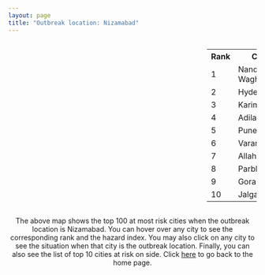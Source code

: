 ```yaml
---
layout: page
title: "Outbreak location: Nizamabad"
---
```

<div style="width: 100%; overflow: auto;">
<div style="width: 75%; float: left;">
<div id="mapid">
<script src="https://buda-magenta.github.io/hazard_map/load_map.js"></script>

<script>
var marker_outbreak = L.marker([26.055318, 82.993139],{"autoPan": true}).addTo(map); marker_outbreak.bindTooltip("Nizamabad").openTooltip();

var circle_1 = L.circle([19.169335, 77.311013], {"pane": "markerPane", "color": "red", "fill": true, "fillOpacity": 0.2, "fillRule": "evenodd", "lineCap": "round", "lineJoin": "round", "opacity": 1.0, "radius": 105355, "stroke": true, "weight": 3}).addTo(map);
circle_1.bindTooltip("Nanded Waghala<br>rank: 1<br>hazard index: 0.105355")
circle_1.bindPopup('<a href="https://buda-magenta.github.io/hazard_map/Nanded_Waghala">Nanded Waghala</a>')

var circle_2 = L.circle([17.388786, 78.461065], {"pane": "markerPane", "color": "red", "fill": true, "fillOpacity": 0.2, "fillRule": "evenodd", "lineCap": "round", "lineJoin": "round", "opacity": 1.0, "radius": 79873, "stroke": true, "weight": 3}).addTo(map);
circle_2.bindTooltip("Hyderabad<br>rank: 2<br>hazard index: 0.079873")
circle_2.bindPopup('<a href="https://buda-magenta.github.io/hazard_map/Hyderabad">Hyderabad</a>')

var circle_3 = L.circle([18.434644, 79.132265], {"pane": "markerPane", "color": "red", "fill": true, "fillOpacity": 0.2, "fillRule": "evenodd", "lineCap": "round", "lineJoin": "round", "opacity": 1.0, "radius": 36171, "stroke": true, "weight": 3}).addTo(map);
circle_3.bindTooltip("Karimnagar<br>rank: 3<br>hazard index: 0.036171")
circle_3.bindPopup('<a href="https://buda-magenta.github.io/hazard_map/Karimnagar">Karimnagar</a>')

var circle_4 = L.circle([19.500000, 78.500000], {"pane": "markerPane", "color": "red", "fill": true, "fillOpacity": 0.2, "fillRule": "evenodd", "lineCap": "round", "lineJoin": "round", "opacity": 1.0, "radius": 16681, "stroke": true, "weight": 3}).addTo(map);
circle_4.bindTooltip("Adilabad<br>rank: 4<br>hazard index: 0.016682")
circle_4.bindPopup('<a href="https://buda-magenta.github.io/hazard_map/Adilabad">Adilabad</a>')

var circle_5 = L.circle([18.521428, 73.854454], {"pane": "markerPane", "color": "red", "fill": true, "fillOpacity": 0.2, "fillRule": "evenodd", "lineCap": "round", "lineJoin": "round", "opacity": 1.0, "radius": 15154, "stroke": true, "weight": 3}).addTo(map);
circle_5.bindTooltip("Pune<br>rank: 5<br>hazard index: 0.015154")
circle_5.bindPopup('<a href="https://buda-magenta.github.io/hazard_map/Pune">Pune</a>')

var circle_6 = L.circle([25.335649, 83.007629], {"pane": "markerPane", "color": "red", "fill": true, "fillOpacity": 0.2, "fillRule": "evenodd", "lineCap": "round", "lineJoin": "round", "opacity": 1.0, "radius": 14111, "stroke": true, "weight": 3}).addTo(map);
circle_6.bindTooltip("Varanasi<br>rank: 6<br>hazard index: 0.014111")
circle_6.bindPopup('<a href="https://buda-magenta.github.io/hazard_map/Varanasi">Varanasi</a>')

var circle_7 = L.circle([25.438130, 81.833800], {"pane": "markerPane", "color": "red", "fill": true, "fillOpacity": 0.2, "fillRule": "evenodd", "lineCap": "round", "lineJoin": "round", "opacity": 1.0, "radius": 13116, "stroke": true, "weight": 3}).addTo(map);
circle_7.bindTooltip("Allahabad<br>rank: 7<br>hazard index: 0.013117")
circle_7.bindPopup('<a href="https://buda-magenta.github.io/hazard_map/Allahabad">Allahabad</a>')

var circle_8 = L.circle([19.290314, 76.602903], {"pane": "markerPane", "color": "red", "fill": true, "fillOpacity": 0.2, "fillRule": "evenodd", "lineCap": "round", "lineJoin": "round", "opacity": 1.0, "radius": 11875, "stroke": true, "weight": 3}).addTo(map);
circle_8.bindTooltip("Parbhani<br>rank: 8<br>hazard index: 0.011876")
circle_8.bindPopup('<a href="https://buda-magenta.github.io/hazard_map/Parbhani">Parbhani</a>')

var circle_9 = L.circle([26.671329, 83.364583], {"pane": "markerPane", "color": "red", "fill": true, "fillOpacity": 0.2, "fillRule": "evenodd", "lineCap": "round", "lineJoin": "round", "opacity": 1.0, "radius": 7879, "stroke": true, "weight": 3}).addTo(map);
circle_9.bindTooltip("Gorakhpur<br>rank: 9<br>hazard index: 0.007879")
circle_9.bindPopup('<a href="https://buda-magenta.github.io/hazard_map/Gorakhpur">Gorakhpur</a>')

var circle_10 = L.circle([20.843512, 75.525927], {"pane": "markerPane", "color": "red", "fill": true, "fillOpacity": 0.2, "fillRule": "evenodd", "lineCap": "round", "lineJoin": "round", "opacity": 1.0, "radius": 6607, "stroke": true, "weight": 3}).addTo(map);
circle_10.bindTooltip("Jalgaon<br>rank: 10<br>hazard index: 0.006607")
circle_10.bindPopup('<a href="https://buda-magenta.github.io/hazard_map/Jalgaon">Jalgaon</a>')

var circle_11 = L.circle([19.918233, 75.868625], {"pane": "markerPane", "color": "red", "fill": true, "fillOpacity": 0.2, "fillRule": "evenodd", "lineCap": "round", "lineJoin": "round", "opacity": 1.0, "radius": 5602, "stroke": true, "weight": 3}).addTo(map);
circle_11.bindTooltip("Jalna<br>rank: 11<br>hazard index: 0.005603")
circle_11.bindPopup('<a href="https://buda-magenta.github.io/hazard_map/Jalna">Jalna</a>')

var circle_12 = L.circle([18.351469, 76.755121], {"pane": "markerPane", "color": "red", "fill": true, "fillOpacity": 0.2, "fillRule": "evenodd", "lineCap": "round", "lineJoin": "round", "opacity": 1.0, "radius": 4555, "stroke": true, "weight": 3}).addTo(map);
circle_12.bindTooltip("Latur<br>rank: 12<br>hazard index: 0.004555")
circle_12.bindPopup('<a href="https://buda-magenta.github.io/hazard_map/Latur">Latur</a>')

var circle_13 = L.circle([24.759267, 81.655000], {"pane": "markerPane", "color": "red", "fill": true, "fillOpacity": 0.2, "fillRule": "evenodd", "lineCap": "round", "lineJoin": "round", "opacity": 1.0, "radius": 3630, "stroke": true, "weight": 3}).addTo(map);
circle_13.bindTooltip("Rewa<br>rank: 13<br>hazard index: 0.003630")
circle_13.bindPopup('<a href="https://buda-magenta.github.io/hazard_map/Rewa">Rewa</a>')

var circle_14 = L.circle([24.935635, 82.647701], {"pane": "markerPane", "color": "red", "fill": true, "fillOpacity": 0.2, "fillRule": "evenodd", "lineCap": "round", "lineJoin": "round", "opacity": 1.0, "radius": 3410, "stroke": true, "weight": 3}).addTo(map);
circle_14.bindTooltip("Mirzapur<br>rank: 14<br>hazard index: 0.003411")
circle_14.bindPopup('<a href="https://buda-magenta.github.io/hazard_map/Mirzapur">Mirzapur</a>')

var circle_15 = L.circle([19.075990, 72.877393], {"pane": "markerPane", "color": "red", "fill": true, "fillOpacity": 0.2, "fillRule": "evenodd", "lineCap": "round", "lineJoin": "round", "opacity": 1.0, "radius": 3131, "stroke": true, "weight": 3}).addTo(map);
circle_15.bindTooltip("Mumbai<br>rank: 15<br>hazard index: 0.003132")
circle_15.bindPopup('<a href="https://buda-magenta.github.io/hazard_map/Mumbai">Mumbai</a>')

var circle_16 = L.circle([18.761516, 79.478785], {"pane": "markerPane", "color": "red", "fill": true, "fillOpacity": 0.2, "fillRule": "evenodd", "lineCap": "round", "lineJoin": "round", "opacity": 1.0, "radius": 2991, "stroke": true, "weight": 3}).addTo(map);
circle_16.bindTooltip("Ramagundam<br>rank: 16<br>hazard index: 0.002992")
circle_16.bindPopup('<a href="https://buda-magenta.github.io/hazard_map/Ramagundam">Ramagundam</a>')

var circle_17 = L.circle([26.269722, 82.994425], {"pane": "markerPane", "color": "red", "fill": true, "fillOpacity": 0.2, "fillRule": "evenodd", "lineCap": "round", "lineJoin": "round", "opacity": 1.0, "radius": 2506, "stroke": true, "weight": 3}).addTo(map);
circle_17.bindTooltip("Burhanpur<br>rank: 17<br>hazard index: 0.002506")
circle_17.bindPopup('<a href="https://buda-magenta.github.io/hazard_map/Burhanpur">Burhanpur</a>')

var circle_18 = L.circle([25.264902, 82.985787], {"pane": "markerPane", "color": "red", "fill": true, "fillOpacity": 0.2, "fillRule": "evenodd", "lineCap": "round", "lineJoin": "round", "opacity": 1.0, "radius": 2180, "stroke": true, "weight": 3}).addTo(map);
circle_18.bindTooltip("Morvi<br>rank: 18<br>hazard index: 0.002180")
circle_18.bindPopup('<a href="https://buda-magenta.github.io/hazard_map/Morvi">Morvi</a>')

var circle_19 = L.circle([25.623457, 84.596839], {"pane": "markerPane", "color": "red", "fill": true, "fillOpacity": 0.2, "fillRule": "evenodd", "lineCap": "round", "lineJoin": "round", "opacity": 1.0, "radius": 1970, "stroke": true, "weight": 3}).addTo(map);
circle_19.bindTooltip("Arrah<br>rank: 19<br>hazard index: 0.001970")
circle_19.bindPopup('<a href="https://buda-magenta.github.io/hazard_map/Arrah">Arrah</a>')

var circle_20 = L.circle([25.954628, 83.647350], {"pane": "markerPane", "color": "red", "fill": true, "fillOpacity": 0.2, "fillRule": "evenodd", "lineCap": "round", "lineJoin": "round", "opacity": 1.0, "radius": 1752, "stroke": true, "weight": 3}).addTo(map);
circle_20.bindTooltip("Maunath Bhanjan<br>rank: 20<br>hazard index: 0.001752")
circle_20.bindPopup('<a href="https://buda-magenta.github.io/hazard_map/Maunath_Bhanjan">Maunath Bhanjan</a>')

var circle_21 = L.circle([17.980609, 79.598212], {"pane": "markerPane", "color": "red", "fill": true, "fillOpacity": 0.2, "fillRule": "evenodd", "lineCap": "round", "lineJoin": "round", "opacity": 1.0, "radius": 1744, "stroke": true, "weight": 3}).addTo(map);
circle_21.bindTooltip("Warangal<br>rank: 21<br>hazard index: 0.001744")
circle_21.bindPopup('<a href="https://buda-magenta.github.io/hazard_map/Warangal">Warangal</a>')

var circle_22 = L.circle([19.250000, 74.750000], {"pane": "markerPane", "color": "red", "fill": true, "fillOpacity": 0.2, "fillRule": "evenodd", "lineCap": "round", "lineJoin": "round", "opacity": 1.0, "radius": 1706, "stroke": true, "weight": 3}).addTo(map);
circle_22.bindTooltip("Ahmadnagar<br>rank: 22<br>hazard index: 0.001707")
circle_22.bindPopup('<a href="https://buda-magenta.github.io/hazard_map/Ahmadnagar">Ahmadnagar</a>')

var circle_23 = L.circle([12.979120, 77.591300], {"pane": "markerPane", "color": "red", "fill": true, "fillOpacity": 0.2, "fillRule": "evenodd", "lineCap": "round", "lineJoin": "round", "opacity": 1.0, "radius": 1676, "stroke": true, "weight": 3}).addTo(map);
circle_23.bindTooltip("Bangalore<br>rank: 23<br>hazard index: 0.001677")
circle_23.bindPopup('<a href="https://buda-magenta.github.io/hazard_map/Bangalore">Bangalore</a>')

var circle_24 = L.circle([20.761862, 77.192172], {"pane": "markerPane", "color": "red", "fill": true, "fillOpacity": 0.2, "fillRule": "evenodd", "lineCap": "round", "lineJoin": "round", "opacity": 1.0, "radius": 1610, "stroke": true, "weight": 3}).addTo(map);
circle_24.bindTooltip("Akola<br>rank: 24<br>hazard index: 0.001611")
circle_24.bindPopup('<a href="https://buda-magenta.github.io/hazard_map/Akola">Akola</a>')

var circle_25 = L.circle([26.791073, 84.560107], {"pane": "markerPane", "color": "red", "fill": true, "fillOpacity": 0.2, "fillRule": "evenodd", "lineCap": "round", "lineJoin": "round", "opacity": 1.0, "radius": 1580, "stroke": true, "weight": 3}).addTo(map);
circle_25.bindTooltip("Bettiah<br>rank: 25<br>hazard index: 0.001580")
circle_25.bindPopup('<a href="https://buda-magenta.github.io/hazard_map/Bettiah">Bettiah</a>')

var circle_26 = L.circle([27.059011, 84.206464], {"pane": "markerPane", "color": "red", "fill": true, "fillOpacity": 0.2, "fillRule": "evenodd", "lineCap": "round", "lineJoin": "round", "opacity": 1.0, "radius": 1501, "stroke": true, "weight": 3}).addTo(map);
circle_26.bindTooltip("Bagaha<br>rank: 26<br>hazard index: 0.001501")
circle_26.bindPopup('<a href="https://buda-magenta.github.io/hazard_map/Bagaha">Bagaha</a>')

var circle_27 = L.circle([25.773344, 84.784977], {"pane": "markerPane", "color": "red", "fill": true, "fillOpacity": 0.2, "fillRule": "evenodd", "lineCap": "round", "lineJoin": "round", "opacity": 1.0, "radius": 1450, "stroke": true, "weight": 3}).addTo(map);
circle_27.bindTooltip("Chapra<br>rank: 27<br>hazard index: 0.001451")
circle_27.bindPopup('<a href="https://buda-magenta.github.io/hazard_map/Chapra">Chapra</a>')

var circle_28 = L.circle([16.508759, 80.618510], {"pane": "markerPane", "color": "red", "fill": true, "fillOpacity": 0.2, "fillRule": "evenodd", "lineCap": "round", "lineJoin": "round", "opacity": 1.0, "radius": 1418, "stroke": true, "weight": 3}).addTo(map);
circle_28.bindTooltip("Vijayawada<br>rank: 28<br>hazard index: 0.001419")
circle_28.bindPopup('<a href="https://buda-magenta.github.io/hazard_map/Vijayawada">Vijayawada</a>')

var circle_29 = L.circle([18.182992, 75.743925], {"pane": "markerPane", "color": "red", "fill": true, "fillOpacity": 0.2, "fillRule": "evenodd", "lineCap": "round", "lineJoin": "round", "opacity": 1.0, "radius": 1411, "stroke": true, "weight": 3}).addTo(map);
circle_29.bindTooltip("Barshi<br>rank: 29<br>hazard index: 0.001411")
circle_29.bindPopup('<a href="https://buda-magenta.github.io/hazard_map/Barshi">Barshi</a>')

var circle_30 = L.circle([14.475294, 78.821686], {"pane": "markerPane", "color": "red", "fill": true, "fillOpacity": 0.2, "fillRule": "evenodd", "lineCap": "round", "lineJoin": "round", "opacity": 1.0, "radius": 1408, "stroke": true, "weight": 3}).addTo(map);
circle_30.bindTooltip("Kadapa<br>rank: 30<br>hazard index: 0.001409")
circle_30.bindPopup('<a href="https://buda-magenta.github.io/hazard_map/Kadapa">Kadapa</a>')

var circle_31 = L.circle([28.651718, 77.221939], {"pane": "markerPane", "color": "red", "fill": true, "fillOpacity": 0.2, "fillRule": "evenodd", "lineCap": "round", "lineJoin": "round", "opacity": 1.0, "radius": 1382, "stroke": true, "weight": 3}).addTo(map);
circle_31.bindTooltip("Delhi<br>rank: 31<br>hazard index: 0.001382")
circle_31.bindPopup('<a href="https://buda-magenta.github.io/hazard_map/Delhi">Delhi</a>')

var circle_32 = L.circle([24.900100, 84.018211], {"pane": "markerPane", "color": "red", "fill": true, "fillOpacity": 0.2, "fillRule": "evenodd", "lineCap": "round", "lineJoin": "round", "opacity": 1.0, "radius": 1361, "stroke": true, "weight": 3}).addTo(map);
circle_32.bindTooltip("Sasaram<br>rank: 32<br>hazard index: 0.001361")
circle_32.bindPopup('<a href="https://buda-magenta.github.io/hazard_map/Sasaram">Sasaram</a>')

var circle_33 = L.circle([26.250000, 81.250000], {"pane": "markerPane", "color": "red", "fill": true, "fillOpacity": 0.2, "fillRule": "evenodd", "lineCap": "round", "lineJoin": "round", "opacity": 1.0, "radius": 1336, "stroke": true, "weight": 3}).addTo(map);
circle_33.bindTooltip("Rae Bareli<br>rank: 33<br>hazard index: 0.001336")
circle_33.bindPopup('<a href="https://buda-magenta.github.io/hazard_map/Rae_Bareli">Rae Bareli</a>')

var circle_34 = L.circle([18.169844, 76.117963], {"pane": "markerPane", "color": "red", "fill": true, "fillOpacity": 0.2, "fillRule": "evenodd", "lineCap": "round", "lineJoin": "round", "opacity": 1.0, "radius": 1333, "stroke": true, "weight": 3}).addTo(map);
circle_34.bindTooltip("Osmanabad<br>rank: 34<br>hazard index: 0.001334")
circle_34.bindPopup('<a href="https://buda-magenta.github.io/hazard_map/Osmanabad">Osmanabad</a>')

var circle_35 = L.circle([25.895924, 82.437716], {"pane": "markerPane", "color": "red", "fill": true, "fillOpacity": 0.2, "fillRule": "evenodd", "lineCap": "round", "lineJoin": "round", "opacity": 1.0, "radius": 1258, "stroke": true, "weight": 3}).addTo(map);
circle_35.bindTooltip("Badlapur<br>rank: 35<br>hazard index: 0.001258")
circle_35.bindPopup('<a href="https://buda-magenta.github.io/hazard_map/Badlapur">Badlapur</a>')

var circle_36 = L.circle([25.795593, 82.488341], {"pane": "markerPane", "color": "red", "fill": true, "fillOpacity": 0.2, "fillRule": "evenodd", "lineCap": "round", "lineJoin": "round", "opacity": 1.0, "radius": 1228, "stroke": true, "weight": 3}).addTo(map);
circle_36.bindTooltip("Jaunpur<br>rank: 36<br>hazard index: 0.001228")
circle_36.bindPopup('<a href="https://buda-magenta.github.io/hazard_map/Jaunpur">Jaunpur</a>')

var circle_37 = L.circle([13.631637, 79.423171], {"pane": "markerPane", "color": "red", "fill": true, "fillOpacity": 0.2, "fillRule": "evenodd", "lineCap": "round", "lineJoin": "round", "opacity": 1.0, "radius": 1207, "stroke": true, "weight": 3}).addTo(map);
circle_37.bindTooltip("Tirupati<br>rank: 37<br>hazard index: 0.001207")
circle_37.bindPopup('<a href="https://buda-magenta.github.io/hazard_map/Tirupati">Tirupati</a>')

var circle_38 = L.circle([16.743454, 77.992319], {"pane": "markerPane", "color": "red", "fill": true, "fillOpacity": 0.2, "fillRule": "evenodd", "lineCap": "round", "lineJoin": "round", "opacity": 1.0, "radius": 1120, "stroke": true, "weight": 3}).addTo(map);
circle_38.bindTooltip("Mahbubnagar<br>rank: 38<br>hazard index: 0.001121")
circle_38.bindPopup('<a href="https://buda-magenta.github.io/hazard_map/Mahbubnagar">Mahbubnagar</a>')

var circle_39 = L.circle([26.022697, 83.028873], {"pane": "markerPane", "color": "red", "fill": true, "fillOpacity": 0.2, "fillRule": "evenodd", "lineCap": "round", "lineJoin": "round", "opacity": 1.0, "radius": 1119, "stroke": true, "weight": 3}).addTo(map);
circle_39.bindTooltip("Azamgarh<br>rank: 39<br>hazard index: 0.001120")
circle_39.bindPopup('<a href="https://buda-magenta.github.io/hazard_map/Azamgarh">Azamgarh</a>')

var circle_40 = L.circle([26.423847, 83.762732], {"pane": "markerPane", "color": "red", "fill": true, "fillOpacity": 0.2, "fillRule": "evenodd", "lineCap": "round", "lineJoin": "round", "opacity": 1.0, "radius": 1115, "stroke": true, "weight": 3}).addTo(map);
circle_40.bindTooltip("Deoria<br>rank: 40<br>hazard index: 0.001115")
circle_40.bindPopup('<a href="https://buda-magenta.github.io/hazard_map/Deoria">Deoria</a>')

var circle_41 = L.circle([25.572433, 83.609605], {"pane": "markerPane", "color": "red", "fill": true, "fillOpacity": 0.2, "fillRule": "evenodd", "lineCap": "round", "lineJoin": "round", "opacity": 1.0, "radius": 1101, "stroke": true, "weight": 3}).addTo(map);
circle_41.bindTooltip("Medinipur<br>rank: 41<br>hazard index: 0.001101")
circle_41.bindPopup('<a href="https://buda-magenta.github.io/hazard_map/Medinipur">Medinipur</a>')

var circle_42 = L.circle([17.723128, 83.301284], {"pane": "markerPane", "color": "red", "fill": true, "fillOpacity": 0.2, "fillRule": "evenodd", "lineCap": "round", "lineJoin": "round", "opacity": 1.0, "radius": 1092, "stroke": true, "weight": 3}).addTo(map);
circle_42.bindTooltip("Visakhapatnam<br>rank: 42<br>hazard index: 0.001093")
circle_42.bindPopup('<a href="https://buda-magenta.github.io/hazard_map/Visakhapatnam">Visakhapatnam</a>')

var circle_43 = L.circle([15.830925, 78.042537], {"pane": "markerPane", "color": "red", "fill": true, "fillOpacity": 0.2, "fillRule": "evenodd", "lineCap": "round", "lineJoin": "round", "opacity": 1.0, "radius": 1064, "stroke": true, "weight": 3}).addTo(map);
circle_43.bindTooltip("Kurnool<br>rank: 43<br>hazard index: 0.001064")
circle_43.bindPopup('<a href="https://buda-magenta.github.io/hazard_map/Kurnool">Kurnool</a>')

var circle_44 = L.circle([25.280733, 83.125128], {"pane": "markerPane", "color": "red", "fill": true, "fillOpacity": 0.2, "fillRule": "evenodd", "lineCap": "round", "lineJoin": "round", "opacity": 1.0, "radius": 1040, "stroke": true, "weight": 3}).addTo(map);
circle_44.bindTooltip("Mughal Sarai<br>rank: 44<br>hazard index: 0.001040")
circle_44.bindPopup('<a href="https://buda-magenta.github.io/hazard_map/Mughal_Sarai">Mughal Sarai</a>')

var circle_45 = L.circle([26.131004, 84.391257], {"pane": "markerPane", "color": "red", "fill": true, "fillOpacity": 0.2, "fillRule": "evenodd", "lineCap": "round", "lineJoin": "round", "opacity": 1.0, "radius": 1038, "stroke": true, "weight": 3}).addTo(map);
circle_45.bindTooltip("Siwan<br>rank: 45<br>hazard index: 0.001039")
circle_45.bindPopup('<a href="https://buda-magenta.github.io/hazard_map/Siwan">Siwan</a>')

var circle_46 = L.circle([16.083333, 77.166667], {"pane": "markerPane", "color": "red", "fill": true, "fillOpacity": 0.2, "fillRule": "evenodd", "lineCap": "round", "lineJoin": "round", "opacity": 1.0, "radius": 954, "stroke": true, "weight": 3}).addTo(map);
circle_46.bindTooltip("Raichur<br>rank: 46<br>hazard index: 0.000954")
circle_46.bindPopup('<a href="https://buda-magenta.github.io/hazard_map/Raichur">Raichur</a>')

var circle_47 = L.circle([26.638076, 82.059024], {"pane": "markerPane", "color": "red", "fill": true, "fillOpacity": 0.2, "fillRule": "evenodd", "lineCap": "round", "lineJoin": "round", "opacity": 1.0, "radius": 952, "stroke": true, "weight": 3}).addTo(map);
circle_47.bindTooltip("Faizabad<br>rank: 47<br>hazard index: 0.000952")
circle_47.bindPopup('<a href="https://buda-magenta.github.io/hazard_map/Faizabad">Faizabad</a>')

var circle_48 = L.circle([13.083694, 80.270186], {"pane": "markerPane", "color": "red", "fill": true, "fillOpacity": 0.2, "fillRule": "evenodd", "lineCap": "round", "lineJoin": "round", "opacity": 1.0, "radius": 916, "stroke": true, "weight": 3}).addTo(map);
circle_48.bindTooltip("Chennai<br>rank: 48<br>hazard index: 0.000916")
circle_48.bindPopup('<a href="https://buda-magenta.github.io/hazard_map/Chennai">Chennai</a>')

var circle_49 = L.circle([16.291519, 80.454159], {"pane": "markerPane", "color": "red", "fill": true, "fillOpacity": 0.2, "fillRule": "evenodd", "lineCap": "round", "lineJoin": "round", "opacity": 1.0, "radius": 915, "stroke": true, "weight": 3}).addTo(map);
circle_49.bindTooltip("Guntur<br>rank: 49<br>hazard index: 0.000916")
circle_49.bindPopup('<a href="https://buda-magenta.github.io/hazard_map/Guntur">Guntur</a>')

var circle_50 = L.circle([26.724789, 82.793269], {"pane": "markerPane", "color": "red", "fill": true, "fillOpacity": 0.2, "fillRule": "evenodd", "lineCap": "round", "lineJoin": "round", "opacity": 1.0, "radius": 862, "stroke": true, "weight": 3}).addTo(map);
circle_50.bindTooltip("Basti<br>rank: 50<br>hazard index: 0.000863")
circle_50.bindPopup('<a href="https://buda-magenta.github.io/hazard_map/Basti">Basti</a>')

var circle_51 = L.circle([25.562071, 84.015672], {"pane": "markerPane", "color": "red", "fill": true, "fillOpacity": 0.2, "fillRule": "evenodd", "lineCap": "round", "lineJoin": "round", "opacity": 1.0, "radius": 835, "stroke": true, "weight": 3}).addTo(map);
circle_51.bindTooltip("Buxar<br>rank: 51<br>hazard index: 0.000836")
circle_51.bindPopup('<a href="https://buda-magenta.github.io/hazard_map/Buxar">Buxar</a>')

var circle_52 = L.circle([25.877933, 84.119959], {"pane": "markerPane", "color": "red", "fill": true, "fillOpacity": 0.2, "fillRule": "evenodd", "lineCap": "round", "lineJoin": "round", "opacity": 1.0, "radius": 821, "stroke": true, "weight": 3}).addTo(map);
circle_52.bindTooltip("Ballia<br>rank: 52<br>hazard index: 0.000821")
circle_52.bindPopup('<a href="https://buda-magenta.github.io/hazard_map/Ballia">Ballia</a>')

var circle_53 = L.circle([27.109667, 81.918329], {"pane": "markerPane", "color": "red", "fill": true, "fillOpacity": 0.2, "fillRule": "evenodd", "lineCap": "round", "lineJoin": "round", "opacity": 1.0, "radius": 808, "stroke": true, "weight": 3}).addTo(map);
circle_53.bindTooltip("Gonda<br>rank: 53<br>hazard index: 0.000808")
circle_53.bindPopup('<a href="https://buda-magenta.github.io/hazard_map/Gonda">Gonda</a>')

var circle_54 = L.circle([17.910400, 77.519900], {"pane": "markerPane", "color": "red", "fill": true, "fillOpacity": 0.2, "fillRule": "evenodd", "lineCap": "round", "lineJoin": "round", "opacity": 1.0, "radius": 795, "stroke": true, "weight": 3}).addTo(map);
circle_54.bindTooltip("Bidar<br>rank: 54<br>hazard index: 0.000796")
circle_54.bindPopup('<a href="https://buda-magenta.github.io/hazard_map/Bidar">Bidar</a>')

var circle_55 = L.circle([25.603508, 83.507454], {"pane": "markerPane", "color": "red", "fill": true, "fillOpacity": 0.2, "fillRule": "evenodd", "lineCap": "round", "lineJoin": "round", "opacity": 1.0, "radius": 788, "stroke": true, "weight": 3}).addTo(map);
circle_55.bindTooltip("Ghazipur<br>rank: 55<br>hazard index: 0.000788")
circle_55.bindPopup('<a href="https://buda-magenta.github.io/hazard_map/Ghazipur">Ghazipur</a>')

var circle_56 = L.circle([17.166667, 77.083333], {"pane": "markerPane", "color": "red", "fill": true, "fillOpacity": 0.2, "fillRule": "evenodd", "lineCap": "round", "lineJoin": "round", "opacity": 1.0, "radius": 745, "stroke": true, "weight": 3}).addTo(map);
circle_56.bindTooltip("Gulbarga<br>rank: 56<br>hazard index: 0.000746")
circle_56.bindPopup('<a href="https://buda-magenta.github.io/hazard_map/Gulbarga">Gulbarga</a>')

var circle_57 = L.circle([16.181939, 81.135130], {"pane": "markerPane", "color": "red", "fill": true, "fillOpacity": 0.2, "fillRule": "evenodd", "lineCap": "round", "lineJoin": "round", "opacity": 1.0, "radius": 695, "stroke": true, "weight": 3}).addTo(map);
circle_57.bindTooltip("Machilipatnam<br>rank: 57<br>hazard index: 0.000695")
circle_57.bindPopup('<a href="https://buda-magenta.github.io/hazard_map/Machilipatnam">Machilipatnam</a>')

var circle_58 = L.circle([15.631900, 77.275900], {"pane": "markerPane", "color": "red", "fill": true, "fillOpacity": 0.2, "fillRule": "evenodd", "lineCap": "round", "lineJoin": "round", "opacity": 1.0, "radius": 683, "stroke": true, "weight": 3}).addTo(map);
circle_58.bindTooltip("Adoni<br>rank: 58<br>hazard index: 0.000684")
circle_58.bindPopup('<a href="https://buda-magenta.github.io/hazard_map/Adoni">Adoni</a>')

var circle_59 = L.circle([21.149813, 79.082056], {"pane": "markerPane", "color": "red", "fill": true, "fillOpacity": 0.2, "fillRule": "evenodd", "lineCap": "round", "lineJoin": "round", "opacity": 1.0, "radius": 682, "stroke": true, "weight": 3}).addTo(map);
circle_59.bindTooltip("Nagpur<br>rank: 59<br>hazard index: 0.000682")
circle_59.bindPopup('<a href="https://buda-magenta.github.io/hazard_map/Nagpur">Nagpur</a>')

var circle_60 = L.circle([22.541418, 88.357691], {"pane": "markerPane", "color": "red", "fill": true, "fillOpacity": 0.2, "fillRule": "evenodd", "lineCap": "round", "lineJoin": "round", "opacity": 1.0, "radius": 653, "stroke": true, "weight": 3}).addTo(map);
circle_60.bindTooltip("Kolkata<br>rank: 60<br>hazard index: 0.000653")
circle_60.bindPopup('<a href="https://buda-magenta.github.io/hazard_map/Kolkata">Kolkata</a>')

var circle_61 = L.circle([26.242511, 82.296169], {"pane": "markerPane", "color": "red", "fill": true, "fillOpacity": 0.2, "fillRule": "evenodd", "lineCap": "round", "lineJoin": "round", "opacity": 1.0, "radius": 619, "stroke": true, "weight": 3}).addTo(map);
circle_61.bindTooltip("Sultanpur<br>rank: 61<br>hazard index: 0.000619")
circle_61.bindPopup('<a href="https://buda-magenta.github.io/hazard_map/Sultanpur">Sultanpur</a>')

var circle_62 = L.circle([20.259399, 76.976203], {"pane": "markerPane", "color": "red", "fill": true, "fillOpacity": 0.2, "fillRule": "evenodd", "lineCap": "round", "lineJoin": "round", "opacity": 1.0, "radius": 611, "stroke": true, "weight": 3}).addTo(map);
circle_62.bindTooltip("Malegaon<br>rank: 62<br>hazard index: 0.000611")
circle_62.bindPopup('<a href="https://buda-magenta.github.io/hazard_map/Malegaon">Malegaon</a>')

var circle_63 = L.circle([18.627929, 73.800983], {"pane": "markerPane", "color": "red", "fill": true, "fillOpacity": 0.2, "fillRule": "evenodd", "lineCap": "round", "lineJoin": "round", "opacity": 1.0, "radius": 599, "stroke": true, "weight": 3}).addTo(map);
circle_63.bindTooltip("Pimpri Chinchwad<br>rank: 63<br>hazard index: 0.000599")
circle_63.bindPopup('<a href="https://buda-magenta.github.io/hazard_map/Pimpri_Chinchwad">Pimpri Chinchwad</a>')

var circle_64 = L.circle([20.325704, 78.116914], {"pane": "markerPane", "color": "red", "fill": true, "fillOpacity": 0.2, "fillRule": "evenodd", "lineCap": "round", "lineJoin": "round", "opacity": 1.0, "radius": 567, "stroke": true, "weight": 3}).addTo(map);
circle_64.bindTooltip("Yavatmal<br>rank: 64<br>hazard index: 0.000568")
circle_64.bindPopup('<a href="https://buda-magenta.github.io/hazard_map/Yavatmal">Yavatmal</a>')

var circle_65 = L.circle([26.460914, 80.321759], {"pane": "markerPane", "color": "red", "fill": true, "fillOpacity": 0.2, "fillRule": "evenodd", "lineCap": "round", "lineJoin": "round", "opacity": 1.0, "radius": 531, "stroke": true, "weight": 3}).addTo(map);
circle_65.bindTooltip("Kanpur<br>rank: 65<br>hazard index: 0.000532")
circle_65.bindPopup('<a href="https://buda-magenta.github.io/hazard_map/Kanpur">Kanpur</a>')

var circle_66 = L.circle([26.838100, 80.934600], {"pane": "markerPane", "color": "red", "fill": true, "fillOpacity": 0.2, "fillRule": "evenodd", "lineCap": "round", "lineJoin": "round", "opacity": 1.0, "radius": 524, "stroke": true, "weight": 3}).addTo(map);
circle_66.bindTooltip("Lucknow<br>rank: 66<br>hazard index: 0.000524")
circle_66.bindPopup('<a href="https://buda-magenta.github.io/hazard_map/Lucknow">Lucknow</a>')

var circle_67 = L.circle([15.119651, 77.455290], {"pane": "markerPane", "color": "red", "fill": true, "fillOpacity": 0.2, "fillRule": "evenodd", "lineCap": "round", "lineJoin": "round", "opacity": 1.0, "radius": 519, "stroke": true, "weight": 3}).addTo(map);
circle_67.bindTooltip("Guntakal<br>rank: 67<br>hazard index: 0.000519")
circle_67.bindPopup('<a href="https://buda-magenta.github.io/hazard_map/Guntakal">Guntakal</a>')

var circle_68 = L.circle([20.993276, 75.839983], {"pane": "markerPane", "color": "red", "fill": true, "fillOpacity": 0.2, "fillRule": "evenodd", "lineCap": "round", "lineJoin": "round", "opacity": 1.0, "radius": 515, "stroke": true, "weight": 3}).addTo(map);
circle_68.bindTooltip("Bhusawal<br>rank: 68<br>hazard index: 0.000516")
circle_68.bindPopup('<a href="https://buda-magenta.github.io/hazard_map/Bhusawal">Bhusawal</a>')

var circle_69 = L.circle([14.422347, 77.720069], {"pane": "markerPane", "color": "red", "fill": true, "fillOpacity": 0.2, "fillRule": "evenodd", "lineCap": "round", "lineJoin": "round", "opacity": 1.0, "radius": 502, "stroke": true, "weight": 3}).addTo(map);
circle_69.bindTooltip("Dharmavaram<br>rank: 69<br>hazard index: 0.000502")
circle_69.bindPopup('<a href="https://buda-magenta.github.io/hazard_map/Dharmavaram">Dharmavaram</a>')

var circle_70 = L.circle([14.906956, 78.009707], {"pane": "markerPane", "color": "red", "fill": true, "fillOpacity": 0.2, "fillRule": "evenodd", "lineCap": "round", "lineJoin": "round", "opacity": 1.0, "radius": 445, "stroke": true, "weight": 3}).addTo(map);
circle_70.bindTooltip("Tadipatri<br>rank: 70<br>hazard index: 0.000445")
circle_70.bindPopup('<a href="https://buda-magenta.github.io/hazard_map/Tadipatri">Tadipatri</a>')

var circle_71 = L.circle([16.857964, 79.217494], {"pane": "markerPane", "color": "red", "fill": true, "fillOpacity": 0.2, "fillRule": "evenodd", "lineCap": "round", "lineJoin": "round", "opacity": 1.0, "radius": 433, "stroke": true, "weight": 3}).addTo(map);
circle_71.bindTooltip("Nalgonda<br>rank: 71<br>hazard index: 0.000433")
circle_71.bindPopup('<a href="https://buda-magenta.github.io/hazard_map/Nalgonda">Nalgonda</a>')

var circle_72 = L.circle([25.531031, 78.652689], {"pane": "markerPane", "color": "red", "fill": true, "fillOpacity": 0.2, "fillRule": "evenodd", "lineCap": "round", "lineJoin": "round", "opacity": 1.0, "radius": 431, "stroke": true, "weight": 3}).addTo(map);
circle_72.bindTooltip("Jhansi<br>rank: 72<br>hazard index: 0.000431")
circle_72.bindPopup('<a href="https://buda-magenta.github.io/hazard_map/Jhansi">Jhansi</a>')

var circle_73 = L.circle([17.849907, 75.276320], {"pane": "markerPane", "color": "red", "fill": true, "fillOpacity": 0.2, "fillRule": "evenodd", "lineCap": "round", "lineJoin": "round", "opacity": 1.0, "radius": 415, "stroke": true, "weight": 3}).addTo(map);
circle_73.bindTooltip("Solapur<br>rank: 73<br>hazard index: 0.000416")
circle_73.bindPopup('<a href="https://buda-magenta.github.io/hazard_map/Solapur">Solapur</a>')

var circle_74 = L.circle([24.197443, 82.666145], {"pane": "markerPane", "color": "red", "fill": true, "fillOpacity": 0.2, "fillRule": "evenodd", "lineCap": "round", "lineJoin": "round", "opacity": 1.0, "radius": 364, "stroke": true, "weight": 3}).addTo(map);
circle_74.bindTooltip("Singrauli<br>rank: 74<br>hazard index: 0.000364")
circle_74.bindPopup('<a href="https://buda-magenta.github.io/hazard_map/Singrauli">Singrauli</a>')

var circle_75 = L.circle([17.500000, 80.333333], {"pane": "markerPane", "color": "red", "fill": true, "fillOpacity": 0.2, "fillRule": "evenodd", "lineCap": "round", "lineJoin": "round", "opacity": 1.0, "radius": 361, "stroke": true, "weight": 3}).addTo(map);
circle_75.bindTooltip("Khammam<br>rank: 75<br>hazard index: 0.000362")
circle_75.bindPopup('<a href="https://buda-magenta.github.io/hazard_map/Khammam">Khammam</a>')

var circle_76 = L.circle([20.266777, 85.843559], {"pane": "markerPane", "color": "red", "fill": true, "fillOpacity": 0.2, "fillRule": "evenodd", "lineCap": "round", "lineJoin": "round", "opacity": 1.0, "radius": 334, "stroke": true, "weight": 3}).addTo(map);
circle_76.bindTooltip("Bhubaneswar<br>rank: 76<br>hazard index: 0.000334")
circle_76.bindPopup('<a href="https://buda-magenta.github.io/hazard_map/Bhubaneswar">Bhubaneswar</a>')

var circle_77 = L.circle([16.870988, 79.561398], {"pane": "markerPane", "color": "red", "fill": true, "fillOpacity": 0.2, "fillRule": "evenodd", "lineCap": "round", "lineJoin": "round", "opacity": 1.0, "radius": 332, "stroke": true, "weight": 3}).addTo(map);
circle_77.bindTooltip("Miryalaguda<br>rank: 77<br>hazard index: 0.000333")
circle_77.bindPopup('<a href="https://buda-magenta.github.io/hazard_map/Miryalaguda">Miryalaguda</a>')

var circle_78 = L.circle([23.021624, 72.579707], {"pane": "markerPane", "color": "red", "fill": true, "fillOpacity": 0.2, "fillRule": "evenodd", "lineCap": "round", "lineJoin": "round", "opacity": 1.0, "radius": 322, "stroke": true, "weight": 3}).addTo(map);
circle_78.bindTooltip("Ahmedabad<br>rank: 78<br>hazard index: 0.000322")
circle_78.bindPopup('<a href="https://buda-magenta.github.io/hazard_map/Ahmedabad">Ahmedabad</a>')

var circle_79 = L.circle([24.500000, 81.000000], {"pane": "markerPane", "color": "red", "fill": true, "fillOpacity": 0.2, "fillRule": "evenodd", "lineCap": "round", "lineJoin": "round", "opacity": 1.0, "radius": 322, "stroke": true, "weight": 3}).addTo(map);
circle_79.bindTooltip("Satna<br>rank: 79<br>hazard index: 0.000322")
circle_79.bindPopup('<a href="https://buda-magenta.github.io/hazard_map/Satna">Satna</a>')

var circle_80 = L.circle([22.305199, 70.802833], {"pane": "markerPane", "color": "red", "fill": true, "fillOpacity": 0.2, "fillRule": "evenodd", "lineCap": "round", "lineJoin": "round", "opacity": 1.0, "radius": 322, "stroke": true, "weight": 3}).addTo(map);
circle_80.bindTooltip("Rajkot<br>rank: 80<br>hazard index: 0.000322")
circle_80.bindPopup('<a href="https://buda-magenta.github.io/hazard_map/Rajkot">Rajkot</a>')

var circle_81 = L.circle([17.005045, 81.780473], {"pane": "markerPane", "color": "red", "fill": true, "fillOpacity": 0.2, "fillRule": "evenodd", "lineCap": "round", "lineJoin": "round", "opacity": 1.0, "radius": 310, "stroke": true, "weight": 3}).addTo(map);
circle_81.bindTooltip("Rajahmundry<br>rank: 81<br>hazard index: 0.000310")
circle_81.bindPopup('<a href="https://buda-magenta.github.io/hazard_map/Rajahmundry">Rajahmundry</a>')

var circle_82 = L.circle([19.194329, 72.970178], {"pane": "markerPane", "color": "red", "fill": true, "fillOpacity": 0.2, "fillRule": "evenodd", "lineCap": "round", "lineJoin": "round", "opacity": 1.0, "radius": 300, "stroke": true, "weight": 3}).addTo(map);
circle_82.bindTooltip("Thane<br>rank: 82<br>hazard index: 0.000301")
circle_82.bindPopup('<a href="https://buda-magenta.github.io/hazard_map/Thane">Thane</a>')

var circle_83 = L.circle([21.154541, 77.644296], {"pane": "markerPane", "color": "red", "fill": true, "fillOpacity": 0.2, "fillRule": "evenodd", "lineCap": "round", "lineJoin": "round", "opacity": 1.0, "radius": 279, "stroke": true, "weight": 3}).addTo(map);
circle_83.bindTooltip("Amravati<br>rank: 83<br>hazard index: 0.000280")
circle_83.bindPopup('<a href="https://buda-magenta.github.io/hazard_map/Amravati">Amravati</a>')

var circle_84 = L.circle([25.609324, 85.123525], {"pane": "markerPane", "color": "red", "fill": true, "fillOpacity": 0.2, "fillRule": "evenodd", "lineCap": "round", "lineJoin": "round", "opacity": 1.0, "radius": 256, "stroke": true, "weight": 3}).addTo(map);
circle_84.bindTooltip("Patna<br>rank: 84<br>hazard index: 0.000257")
circle_84.bindPopup('<a href="https://buda-magenta.github.io/hazard_map/Patna">Patna</a>')

var circle_85 = L.circle([15.398403, 73.812918], {"pane": "markerPane", "color": "red", "fill": true, "fillOpacity": 0.2, "fillRule": "evenodd", "lineCap": "round", "lineJoin": "round", "opacity": 1.0, "radius": 256, "stroke": true, "weight": 3}).addTo(map);
circle_85.bindTooltip("Vasco Da Gama<br>rank: 85<br>hazard index: 0.000257")
circle_85.bindPopup('<a href="https://buda-magenta.github.io/hazard_map/Vasco_Da_Gama">Vasco Da Gama</a>')

var circle_86 = L.circle([19.877263, 75.339024], {"pane": "markerPane", "color": "red", "fill": true, "fillOpacity": 0.2, "fillRule": "evenodd", "lineCap": "round", "lineJoin": "round", "opacity": 1.0, "radius": 236, "stroke": true, "weight": 3}).addTo(map);
circle_86.bindTooltip("Aurangabad<br>rank: 86<br>hazard index: 0.000237")
circle_86.bindPopup('<a href="https://buda-magenta.github.io/hazard_map/Aurangabad">Aurangabad</a>')

var circle_87 = L.circle([26.915458, 75.818982], {"pane": "markerPane", "color": "red", "fill": true, "fillOpacity": 0.2, "fillRule": "evenodd", "lineCap": "round", "lineJoin": "round", "opacity": 1.0, "radius": 234, "stroke": true, "weight": 3}).addTo(map);
circle_87.bindTooltip("Jaipur<br>rank: 87<br>hazard index: 0.000235")
circle_87.bindPopup('<a href="https://buda-magenta.github.io/hazard_map/Jaipur">Jaipur</a>')

var circle_88 = L.circle([27.985060, 80.753845], {"pane": "markerPane", "color": "red", "fill": true, "fillOpacity": 0.2, "fillRule": "evenodd", "lineCap": "round", "lineJoin": "round", "opacity": 1.0, "radius": 229, "stroke": true, "weight": 3}).addTo(map);
circle_88.bindTooltip("Lakhimpur<br>rank: 88<br>hazard index: 0.000230")
circle_88.bindPopup('<a href="https://buda-magenta.github.io/hazard_map/Lakhimpur">Lakhimpur</a>')

var circle_89 = L.circle([9.931308, 76.267414], {"pane": "markerPane", "color": "red", "fill": true, "fillOpacity": 0.2, "fillRule": "evenodd", "lineCap": "round", "lineJoin": "round", "opacity": 1.0, "radius": 227, "stroke": true, "weight": 3}).addTo(map);
circle_89.bindTooltip("Kochi<br>rank: 89<br>hazard index: 0.000228")
circle_89.bindPopup('<a href="https://buda-magenta.github.io/hazard_map/Kochi">Kochi</a>')

var circle_90 = L.circle([20.011247, 73.790236], {"pane": "markerPane", "color": "red", "fill": true, "fillOpacity": 0.2, "fillRule": "evenodd", "lineCap": "round", "lineJoin": "round", "opacity": 1.0, "radius": 226, "stroke": true, "weight": 3}).addTo(map);
circle_90.bindTooltip("Nashik<br>rank: 90<br>hazard index: 0.000227")
circle_90.bindPopup('<a href="https://buda-magenta.github.io/hazard_map/Nashik">Nashik</a>')

var circle_91 = L.circle([18.437436, 77.110521], {"pane": "markerPane", "color": "red", "fill": true, "fillOpacity": 0.2, "fillRule": "evenodd", "lineCap": "round", "lineJoin": "round", "opacity": 1.0, "radius": 225, "stroke": true, "weight": 3}).addTo(map);
circle_91.bindTooltip("Udgir<br>rank: 91<br>hazard index: 0.000225")
circle_91.bindPopup('<a href="https://buda-magenta.github.io/hazard_map/Udgir">Udgir</a>')

var circle_92 = L.circle([23.160894, 79.949770], {"pane": "markerPane", "color": "red", "fill": true, "fillOpacity": 0.2, "fillRule": "evenodd", "lineCap": "round", "lineJoin": "round", "opacity": 1.0, "radius": 204, "stroke": true, "weight": 3}).addTo(map);
circle_92.bindTooltip("Jabalpur<br>rank: 92<br>hazard index: 0.000205")
circle_92.bindPopup('<a href="https://buda-magenta.github.io/hazard_map/Jabalpur">Jabalpur</a>')

var circle_93 = L.circle([25.196826, 76.000893], {"pane": "markerPane", "color": "red", "fill": true, "fillOpacity": 0.2, "fillRule": "evenodd", "lineCap": "round", "lineJoin": "round", "opacity": 1.0, "radius": 197, "stroke": true, "weight": 3}).addTo(map);
circle_93.bindTooltip("Kota<br>rank: 93<br>hazard index: 0.000198")
circle_93.bindPopup('<a href="https://buda-magenta.github.io/hazard_map/Kota">Kota</a>')

var circle_94 = L.circle([18.793568, 80.815939], {"pane": "markerPane", "color": "red", "fill": true, "fillOpacity": 0.2, "fillRule": "evenodd", "lineCap": "round", "lineJoin": "round", "opacity": 1.0, "radius": 194, "stroke": true, "weight": 3}).addTo(map);
circle_94.bindTooltip("Bijapur<br>rank: 94<br>hazard index: 0.000194")
circle_94.bindPopup('<a href="https://buda-magenta.github.io/hazard_map/Bijapur">Bijapur</a>')

var circle_95 = L.circle([23.258486, 77.401989], {"pane": "markerPane", "color": "red", "fill": true, "fillOpacity": 0.2, "fillRule": "evenodd", "lineCap": "round", "lineJoin": "round", "opacity": 1.0, "radius": 192, "stroke": true, "weight": 3}).addTo(map);
circle_95.bindTooltip("Bhopal<br>rank: 95<br>hazard index: 0.000193")
circle_95.bindPopup('<a href="https://buda-magenta.github.io/hazard_map/Bhopal">Bhopal</a>')

var circle_96 = L.circle([20.030976, 79.358139], {"pane": "markerPane", "color": "red", "fill": true, "fillOpacity": 0.2, "fillRule": "evenodd", "lineCap": "round", "lineJoin": "round", "opacity": 1.0, "radius": 191, "stroke": true, "weight": 3}).addTo(map);
circle_96.bindTooltip("Chandrapur<br>rank: 96<br>hazard index: 0.000191")
circle_96.bindPopup('<a href="https://buda-magenta.github.io/hazard_map/Chandrapur">Chandrapur</a>')

var circle_97 = L.circle([21.145629, 80.268387], {"pane": "markerPane", "color": "red", "fill": true, "fillOpacity": 0.2, "fillRule": "evenodd", "lineCap": "round", "lineJoin": "round", "opacity": 1.0, "radius": 187, "stroke": true, "weight": 3}).addTo(map);
circle_97.bindTooltip("Gondiya<br>rank: 97<br>hazard index: 0.000188")
circle_97.bindPopup('<a href="https://buda-magenta.github.io/hazard_map/Gondiya">Gondiya</a>')

var circle_98 = L.circle([20.166670, 79.172114], {"pane": "markerPane", "color": "red", "fill": true, "fillOpacity": 0.2, "fillRule": "evenodd", "lineCap": "round", "lineJoin": "round", "opacity": 1.0, "radius": 186, "stroke": true, "weight": 3}).addTo(map);
circle_98.bindTooltip("Bhadravati<br>rank: 98<br>hazard index: 0.000187")
circle_98.bindPopup('<a href="https://buda-magenta.github.io/hazard_map/Bhadravati">Bhadravati</a>')

var circle_99 = L.circle([21.237947, 81.633683], {"pane": "markerPane", "color": "red", "fill": true, "fillOpacity": 0.2, "fillRule": "evenodd", "lineCap": "round", "lineJoin": "round", "opacity": 1.0, "radius": 178, "stroke": true, "weight": 3}).addTo(map);
circle_99.bindTooltip("Raipur<br>rank: 99<br>hazard index: 0.000179")
circle_99.bindPopup('<a href="https://buda-magenta.github.io/hazard_map/Raipur">Raipur</a>')

var circle_100 = L.circle([11.001812, 76.962843], {"pane": "markerPane", "color": "red", "fill": true, "fillOpacity": 0.2, "fillRule": "evenodd", "lineCap": "round", "lineJoin": "round", "opacity": 1.0, "radius": 165, "stroke": true, "weight": 3}).addTo(map);
circle_100.bindTooltip("Coimbatore<br>rank: 100<br>hazard index: 0.000165")
circle_100.bindPopup('<a href="https://buda-magenta.github.io/hazard_map/Coimbatore">Coimbatore</a>')
</script>
</div>
</div>


<div style="width: 20%; float: right;">
<table>
<tr>
<th>Rank</th>
<th>City</th>
</tr>

<tr>
<td>1</td>
<td>Nanded Waghala</td>
</tr>

<tr>
<td>2</td>
<td>Hyderabad</td>
</tr>

<tr>
<td>3</td>
<td>Karimnagar</td>
</tr>

<tr>
<td>4</td>
<td>Adilabad</td>
</tr>

<tr>
<td>5</td>
<td>Pune</td>
</tr>

<tr>
<td>6</td>
<td>Varanasi</td>
</tr>

<tr>
<td>7</td>
<td>Allahabad</td>
</tr>

<tr>
<td>8</td>
<td>Parbhani</td>
</tr>

<tr>
<td>9</td>
<td>Gorakhpur</td>
</tr>

<tr>
<td>10</td>
<td>Jalgaon</td>
</tr>

</table>
</div>
</div>


<p align="center"> The above map shows the top 100 at most risk cities when the outbreak location is Nizamabad. You can hover over any city to see the corresponding rank and the hazard index. You may also click on any city to see the situation when that city is the outbreak location. Finally, you can also see the list of top 10 cities at risk on side.  Click <a href="https://buda-magenta.github.io/hazard_map/">here</a> to go back to the home page.
</p>
